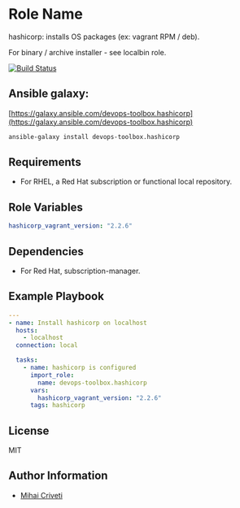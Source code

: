 Role Name
=========

hashicorp: installs OS packages (ex: vagrant RPM / deb).

For binary / archive installer - see localbin role.

[![Build Status](https://travis-ci.org/cmihai-ansible/hashicorp.svg?branch=master)](https://travis-ci.org/cmihai-ansible/hashicorp)

Ansible galaxy:
---------------

[https://galaxy.ansible.com/devops-toolbox.hashicorp](https://galaxy.ansible.com/devops-toolbox.hashicorp)

```bash
ansible-galaxy install devops-toolbox.hashicorp
```

Requirements
------------

- For RHEL, a Red Hat subscription or functional local repository.

Role Variables
--------------

```yaml
hashicorp_vagrant_version: "2.2.6"
```

Dependencies
------------

- For Red Hat, subscription-manager.

Example Playbook
----------------

```yaml
---
- name: Install hashicorp on localhost
  hosts:
    - localhost
  connection: local

  tasks:
    - name: hashicorp is configured
      import_role:
        name: devops-toolbox.hashicorp
      vars:
        hashicorp_vagrant_version: "2.2.6"
      tags: hashicorp
```

License
-------

MIT

Author Information
------------------

- [Mihai Criveti](https://www.linkedin.com/in/devops-toolbox.)
